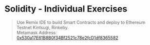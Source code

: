 # Solidity - Individual Exercises
> Use Remix IDE to build Smart Contracts and deploy to Ethereum Testnet Kintsugi, Rinkeby.<br>
> Metamask Address:  [0x530a17E61B8B0f34Bf2521c78e2fcD1df8365582](https://rinkeby.etherscan.io/address/0x530a17e61b8b0f34bf2521c78e2fcd1df8365582)
